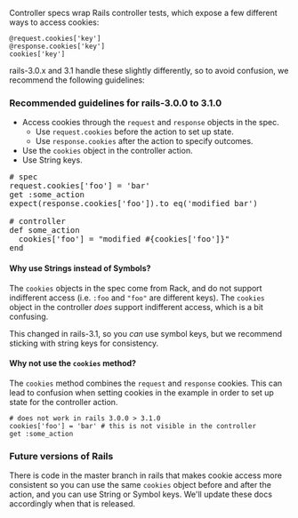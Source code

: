 Controller specs wrap Rails controller tests, which expose a few different ways
to access cookies:

    @request.cookies['key']
    @response.cookies['key']
    cookies['key']

rails-3.0.x and 3.1 handle these slightly differently, so to avoid confusion, we recommend
the following guidelines:

### Recommended guidelines for rails-3.0.0 to 3.1.0

  * Access cookies through the `request` and `response` objects in the spec.
    * Use `request.cookies` before the action to set up state.
    * Use `response.cookies` after the action to specify outcomes.
  * Use the `cookies` object in the controller action. 
  * Use String keys.

<pre>
# spec
request.cookies['foo'] = 'bar'
get :some_action
expect(response.cookies['foo']).to eq('modified bar')

# controller
def some_action
  cookies['foo'] = "modified #{cookies['foo']}"
end
</pre>

#### Why use Strings instead of Symbols?

The `cookies` objects in the spec come from Rack, and do not support
indifferent access (i.e. `:foo` and `"foo"` are different keys). The `cookies`
object in the controller _does_ support indifferent access, which is a bit
confusing.

This changed in rails-3.1, so you _can_ use symbol keys, but we recommend
sticking with string keys for consistency.

#### Why not use the `cookies` method?

The `cookies` method combines the `request` and `response` cookies. This can
lead to confusion when setting cookies in the example in order to set up state
for the controller action. 

    # does not work in rails 3.0.0 > 3.1.0
    cookies['foo'] = 'bar' # this is not visible in the controller
    get :some_action

### Future versions of Rails

There is code in the master branch in rails that makes cookie access more
consistent so you can use the same `cookies` object before and after the action, 
and you can use String or Symbol keys. We'll update these docs accordingly when
that is released.

